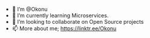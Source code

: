 - 👋 I’m @Okonu
- 🌱 I’m currently learning Microservices. 
- 💞️ I’m looking to collaborate on Open Source projects
- 📫 More about me; https://linktr.ee/Okonu 

